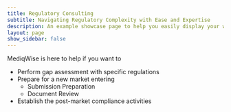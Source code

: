 ```yaml
---
title: Regulatory Consulting
subtitle: Navigating Regulatory Complexity with Ease and Expertise
description: An example showcase page to help you easily display your work
layout: page
show_sidebar: false
---
```


MediqWise is here to help if you want to
- Perform gap assessment with specific regulations
- Prepare for a new market entering
    - Submission Preparation
    - Document Review
- Establish the post-market compliance activities
